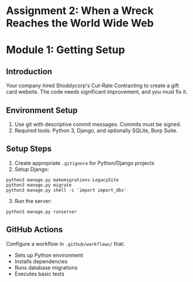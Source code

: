 # Assignment 2: When a Wreck Reaches the World Wide Web
# Module 1: Getting Setup

## Introduction
Your company hired Shoddycorp's Cut-Rate Contracting to create a gift card website. The code needs significant improvement, and you must fix it.

## Environment Setup
1. Use git with descriptive commit messages. Commits must be signed.
2. Required tools: Python 3, Django, and optionally SQLite, Burp Suite.

## Setup Steps
1. Create appropriate `.gitignore` for Python/Django projects
2. Setup Django:
```
python3 manage.py makemigrations LegacySite
python3 manage.py migrate
python3 manage.py shell -c 'import import_dbs'
```
3. Run the server:
```
python3 manage.py runserver
```

## GitHub Actions
Configure a workflow in `.github/workflows/` that:
- Sets up Python environment
- Installs dependencies
- Runs database migrations
- Executes basic tests